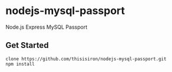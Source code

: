 # nodejs-mysql-passport
Node.js Express MySQL Passport

## Get Started
```
clone https://github.com/thisisiron/nodejs-mysql-passport.git
npm install
```
